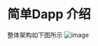 # 简单Dapp 介绍
整体架构如下图所示
![image](https://user-images.githubusercontent.com/10647224/153217343-324e5d41-6878-4b63-90f6-ef5c2848cded.png)
